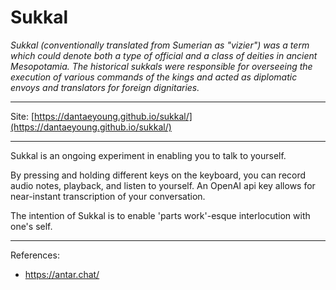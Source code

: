 # Sukkal


_Sukkal (conventionally translated from Sumerian as "vizier") was a term which could denote both a type of official and a class of deities in ancient Mesopotamia. The historical sukkals were responsible for overseeing the execution of various commands of the kings and acted as diplomatic envoys and translators for foreign dignitaries._

---


Site: [https://dantaeyoung.github.io/sukkal/](https://dantaeyoung.github.io/sukkal/)

---


Sukkal is an ongoing experiment in enabling you to talk to yourself.

By pressing and holding different keys on the keyboard, you can record audio notes, playback, and listen to yourself. An OpenAI api key allows for near-instant transcription of your conversation.

The intention of Sukkal is to enable 'parts work'-esque interlocution with one's self.

---

References:
- https://antar.chat/


